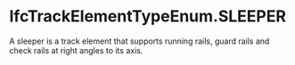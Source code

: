 IfcTrackElementTypeEnum.SLEEPER
===============================
A sleeper is a track element that supports running rails, guard rails and
check rails at right angles to its axis.


